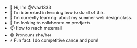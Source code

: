 - 👋 Hi, I’m @Avaa1333
- 👀 I’m interested in learning how to do all of this.
- 🌱 I’m currently learning: about my summer web design class.
- 💞️ I’m looking to collaborate on prodjects.
- 📫 How to reach me:email
- 😄 Pronouns:she/her
- ⚡ Fun fact: I do competitive dance and pom!

<!---
Avaa1333/Avaa1333 is a ✨ special ✨ repository because its `README.md` (this file) appears on your GitHub profile.
You can click the Preview link to take a look at your changes.
--->
